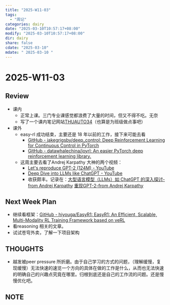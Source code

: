 ```yaml
---
title: "2025-W11-03"
tags:
  - "周记"
categories: dairy
date: "2025-03-10T10:57:17+08:00"
modify: "2025-03-10T10:57:17+08:00"
dir: dairy
share: false
cdate: "2025-03-10"
mdate: " 2025-03-10 "
---
```


# 2025-W11-03

## Review

- 课内
    - 正常上课。三门专业课感觉都浪费了大量的时间，但又不得不吃。无奈
    - 写了一个课内笔记网站[THUAUTO34](https://tendourisu.github.io/THUAUTO34/)（也算是为班级做点事吧）
- 课外
    - easy-rl 成功结束，主要还是 18 年以前的工作，接下来可能去看
        - [GitHub - jakegrigsby/deep\_control: Deep Reinforcement Learning for Continuous Control in PyTorch](https://github.com/jakegrigsby/deep_control)
        - [GitHub - datawhalechina/joyrl: An easier PyTorch deep reinforcement learning library.](https://github.com/datawhalechina/joyrl/)
    - 这周主要去看了Andrej Karpathy 大神的两个视频：
        - [Let's reproduce GPT-2 (124M) - YouTube](https://www.youtube.com/watch?v=l8pRSuU81PU)
        - [Deep Dive into LLMs like ChatGPT - YouTube](https://www.youtube.com/watch?v=7xTGNNLPyMI)
        - 收获颇丰。记录在：[大型语言模型（LLMs）如 ChatGPT 的深入探讨-from Andrej Karpathy](https://tendourisu.github.io/blogs/posts/大型语言模型的深入探讨-from%20Andrej%20Karpathy/) [重现GPT-2-from Andrej Karpathy](https://tendourisu.github.io/blogs/posts/重现GPT-2-from%20Andrej%20Karpathy/)
## Next Week Plan
- 继续看框架：[GitHub - hiyouga/EasyR1: EasyR1: An Efficient, Scalable, Multi-Modality RL Training Framework based on veRL](https://github.com/hiyouga/EasyR1)
- 看reasoning 相关的文章。
- 试试苍穹外卖，了解一下项目架构
## THOUGHTS
- 越发被peer pressure 所折磨。由于自己学习的方式的问题，（理解缓慢，复现缓慢）无法快速的速览一个方向的具体在做的工作是什么，从而也无法快速的明确自己的兴趣点究竟在哪里。归根到底还是自己的工作流的问题。还是慢慢优化吧。
##  NOTE
